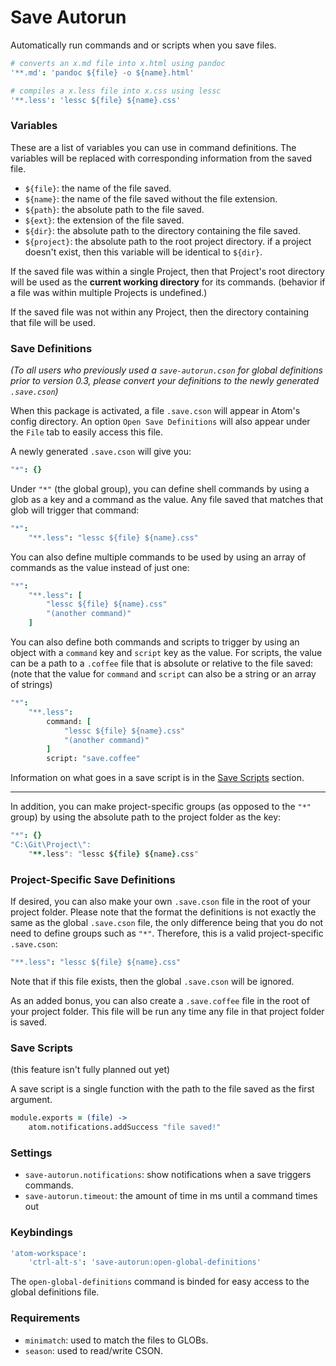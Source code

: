 # Save Autorun

Automatically run commands and or scripts when you save files.
```cson
# converts an x.md file into x.html using pandoc
'**.md': 'pandoc ${file} -o ${name}.html'

# compiles a x.less file into x.css using lessc
'**.less': 'lessc ${file} ${name}.css'
```
### Variables

These are a list of variables you can use in command definitions. The variables will be replaced with corresponding information from the saved file.

- `${file}`: the name of the file saved.
- `${name}`: the name of the file saved without the file extension.
- `${path}`: the absolute path to the file saved.
- `${ext}`: the extension of the file saved.
- `${dir}`: the absolute path to the directory containing the file saved.
- `${project}`: the absolute path to the root project directory. if a project doesn't exist, then this variable will be identical to `${dir}`.

If the saved file was within a single Project, then that Project's root directory will be used as the __current working directory__ for its commands. (behavior if a file was within multiple Projects is undefined.)

If the saved file was not within any Project, then the directory containing that file will be used.

### Save Definitions

_(To all users who previously used a `save-autorun.cson` for global definitions prior to version 0.3, please convert your definitions to the newly generated `.save.cson`)_

When this package is activated, a file `.save.cson` will appear in Atom's config directory. An option `Open Save Definitions` will also appear under the `File` tab to easily access this file.

A newly generated `.save.cson` will give you:
```cson
"*": {}
```
Under `"*"` (the global group), you can define shell commands by using a glob as a key and a command as the value. Any file saved that matches that glob will trigger that command:
```cson
"*":
	"**.less": "lessc ${file} ${name}.css"
```
You can also define multiple commands to be used by using an array of commands as the value instead of just one:
```cson
"*":
	"**.less": [
		"lessc ${file} ${name}.css"
		"(another command)"
	]
```
You can also define both commands and scripts to trigger by using an object with a `command` key and `script` key as the value. For scripts, the value can be a path to a `.coffee` file that is absolute or relative to the file saved: (note that the value for `command` and `script` can also be a string or an array of strings)
```cson
"*":
	"**.less":
		command: [
			"lessc ${file} ${name}.css"
			"(another command)"
		]
		script: "save.coffee"
```
Information on what goes in a save script is in the [Save Scripts](#save-scripts) section.

---

In addition, you can make project-specific groups (as opposed to the `"*"` group) by using the absolute path to the project folder as the key:
```cson
"*": {}
"C:\Git\Project\":
	"**.less": "lessc ${file} ${name}.css"
```
### Project-Specific Save Definitions
If desired, you can also make your own `.save.cson` file in the root of your project folder. Please note that the format the definitions is not exactly the same as the global `.save.cson` file, the only difference being that you do not need to define groups such as `"*"`. Therefore, this is a valid project-specific `.save.cson`:
```cson
"**.less": "lessc ${file} ${name}.css"
```
Note that if this file exists, then the global `.save.cson` will be ignored.

As an added bonus, you can also create a `.save.coffee` file in the root of your project folder. This file will be run any time any file in that project folder is saved.

### Save Scripts
(this feature isn't fully planned out yet)

A save script is a single function with the path to the file saved as the first argument.
```coffee
module.exports = (file) ->
	atom.notifications.addSuccess "file saved!"
```

### Settings

- `save-autorun.notifications`: show notifications when a save triggers commands.
- `save-autorun.timeout`: the amount of time in ms until a command times out

### Keybindings

```cson
'atom-workspace':
	'ctrl-alt-s': 'save-autorun:open-global-definitions'
```

The `open-global-definitions` command is binded for easy access to the global definitions file.

### Requirements

- `minimatch`: used to match the files to GLOBs.
- `season`: used to read/write CSON.
